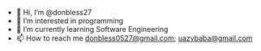- 👋 Hi, I’m @donbless27
- 👀 I’m interested in programming
- 🌱 I’m currently learning Software Engineering
- 📫 How to reach me donbless0527@gmail.com; uazybaba@gmail.com

<!---
donbless27/donbless27 is a ✨ special ✨ repository because its `README.md` (this file) appears on your GitHub profile.
You can click the Preview link to take a look at your changes.
--->
